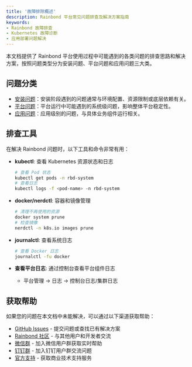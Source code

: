 ```yaml
---
title: '故障排除概述'
description: Rainbond 平台常见问题排查及解决方案指南
keywords:
- Rainbond 故障排查
- Kubernetes 故障诊断
- 应用部署问题解决
---
```


本文档提供了 Rainbond 平台使用过程中可能遇到的各类问题的排查思路和解决方案，按照问题类型分为安装问题、平台问题和应用问题三大类。

## 问题分类

- [安装问题](./install.md)：安装阶段遇到的问题通常与环境配置、资源限制或底层依赖有关。
- [平台问题](./cluster-connect.md)：平台运行中可能遇到的系统级问题，影响整体平台稳定性。
- [应用问题](./common.md)：应用级别的问题，与具体业务组件运行相关。

## 排查工具

在解决 Rainbond 问题时，以下工具和命令非常有用：

- **kubectl**: 查看 Kubernetes 资源状态和日志
  ```bash
  # 查看 Pod 状态
  kubectl get pods -n rbd-system
  # 查看日志
  kubectl logs -f <pod-name> -n rbd-system
  ```

- **docker/nerdctl**: 容器和镜像管理
  ```bash
  # 清理不再使用的资源
  docker system prune
  # 检查镜像
  nerdctl -n k8s.io images prune
  ```

- **journalctl**: 查看系统日志
  ```bash
  # 查看 Docker 日志
  journalctl -fu docker
  ```

- **查看平台日志**: 通过控制台查看平台组件日志
  - 平台管理 -> 日志 -> 控制台日志/集群日志

## 获取帮助

如果您的问题在本文档中未能解决，可以通过以下渠道获取帮助：

- [GitHub Issues](https://github.com/goodrain/rainbond/issues) - 提交问题或查找已有解决方案
- [Rainbond 社区](https://t.goodrain.com/) - 与其他用户和开发者交流
- [微信群](/community/support#微信群) - 加入微信用户群获取实时帮助
- [钉钉群](/community/support#钉钉群) - 加入钉钉用户群交流问题
- [官方支持](https://p5yh4rek1e.feishu.cn/share/base/shrcn4dG9z5zvbZZWd1MFf6ILBg/) - 获取商业技术支持服务

